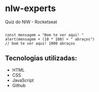 # nlw-experts
Quiz do NlW - Rocketseat

```JS

const mensagem = "Bom te ver aqui! "
alert(mensagem + (10 * 100) + " abraços")
// bom te ver aqui! 1000 abraços

```

## Tecnologias utilizadas:
- HTML
- CSS
- JavaScript
- Github